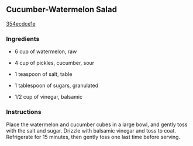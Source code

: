## Cucumber-Watermelon Salad

[354ecdce1e](http://allrecipes.com/recipe/cucumber-watermelon-salad/)

### Ingredients

 - 6 cup of watermelon, raw

 - 4 cup of pickles, cucumber, sour

 - 1 teaspoon of salt, table

 - 1 tablespoon of sugars, granulated

 - 1/2 cup of vinegar, balsamic

### Instructions

Place the watermelon and cucumber cubes in a large bowl, and gently toss with the salt and sugar. Drizzle with balsamic vinegar and toss to coat. Refrigerate for 15 minutes, then gently toss one last time before serving.